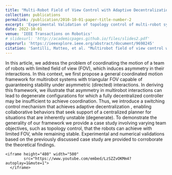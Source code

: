 ```yaml
---
title: "Multi-Robot Field of View Control with Adaptive Decentralization"
collection: publications
permalink: /publication/2010-10-01-paper-title-number-2
excerpt: 'Experimental Validation of topology control of multi-robot system.'
date: 2022-10-01
venue: 'IEEE Transactions on Robotics'
# slidesurl: 'http://academicpages.github.io/files/slides2.pdf'
paperurl: 'https://ieeexplore.ieee.org/abstract/document/9698245'
citation: 'Santilli, Matteo, et al. "Multirobot field of view control with adaptive decentralization." IEEE Transactions on Robotics 38.4 (2022): 2131-2150.'
---
```


In this article, we address the problem of coordinating the motion of a team of robots with limited field of view (FOV), which induces asymmetry in their interactions. In this context, we first propose a general coordinated motion framework for multirobot systems with triangular FOV capable of guaranteeing stability under asymmetric (directed) interactions. In deriving this framework, we illustrate that asymmetry in multirobot interactions can lead to degenerate configurations for which a fully decentralized controller may be insufficient to achieve coordination. Thus, we introduce a switching control mechanism that achieves adaptive decentralization , enabling collaborative behaviors that seek support of a centralized planner for situations that are inherently unstable (degenerate). To demonstrate the generality of our framework we provide a case study involving varying team objectives, such as topology control, that the robots can achieve with limited FOV, while remaining stable. Experimental and numerical validations based on the previously discussed case study are provided to corroborate the theoretical findings.

<head> 
    <meta charset="UTF-8"> 
    <meta name="viewport" 
          content="width=device-width, initial-scale=1.0"> 
    <title>YouTube video embed with autoplay and mute</title> 
</head> 
  
<body> 
  
    <iframe height="480" width="500" 
            src="https://www.youtube.com/embed/LzSZZvOKMm4?autoplay=1&mute=1"> 
      </iframe> 
  
</body> 